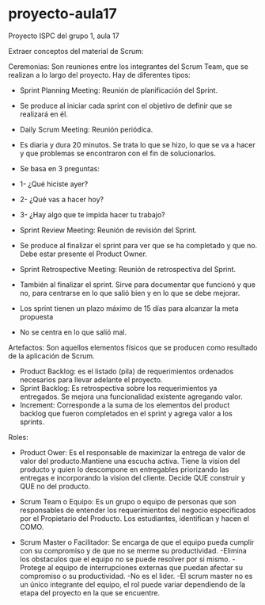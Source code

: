 # proyecto-aula17
Proyecto ISPC del grupo 1, aula 17

Extraer conceptos del material de Scrum:

Ceremonias: Son reuniones entre los integrantes del Scrum Team, que se realizan a lo largo del proyecto. Hay de diferentes tipos:

* Sprint Planning Meeting: Reunión de planificación del Sprint.
* Se produce al iniciar cada sprint con el objetivo de definir que se realizará en él.

* Daily Scrum Meeting: Reunión periódica.
* Es diaria y dura 20 minutos. Se trata lo que se hizo, lo que se va a hacer y que problemas se encontraron con el fin de solucionarlos.
* Se basa en 3 preguntas:
* 1- ¿Qué hiciste ayer?
* 2- ¿Qué vas a hacer hoy?
* 3- ¿Hay algo que te impida hacer tu trabajo?

* Sprint Review Meeting: Reunión de revisión del Sprint.
* Se produce al finalizar el sprint para ver que se ha completado y que no. Debe estar presente el Product Owner.

* Sprint Retrospective Meeting: Reunión de retrospectiva del Sprint.
* También al finalizar el sprint. Sirve para documentar que funcionó y que no, para centrarse en lo que salió bien y en lo que se debe mejorar.
* Los sprint tienen un plazo máximo de 15 días para alcanzar la meta propuesta
* No se centra en lo que salió mal.

Artefactos: 
  Son aquellos elementos físicos que se producen como resultado de la aplicación de Scrum.
* Product Backlog: es el listado (pila) de requerimientos ordenados necesarios para llevar adelante el proyecto. 
* Sprint Backlog: Es retrospectiva sobre los requerimientos ya entregados. Se mejora una funcionalidad existente agregando valor.
* Increment: Corresponde a la suma de los elementos del product backlog que fueron completados en el sprint y agrega valor a los sprints.

Roles: 
* Product Ower: Es el responsable de maximizar la entrega de valor de valor del producto.Mantiene una escucha activa. Tiene la vision del producto y quien lo descompone en entregables priorizando las entregas e incorporando la vision del cliente. 
Decide QUE construir y QUE no del producto.

* Scrum Team o Equipo: Es un grupo o equipo de personas que son responsables de entender los requerimientos del negocio especificados por el Propietario del Producto. Los estudiantes, identifican y hacen el COMO. 

* Scrum Master o Facilitador: Se encarga de que el equipo pueda cumplir con su compromiso y de que no se merme su productividad.
-Elimina los obstaculos que el equipo no se puede resolver por si mismo.
-Protege al equipo de interrupciones externas que puedan afectar su compromiso o su productividad.
-No es el lider.
-El scrum master no es un único integrante del equipo, el rol puede variar dependiendo de la etapa del proyecto en la que se encuentre.

